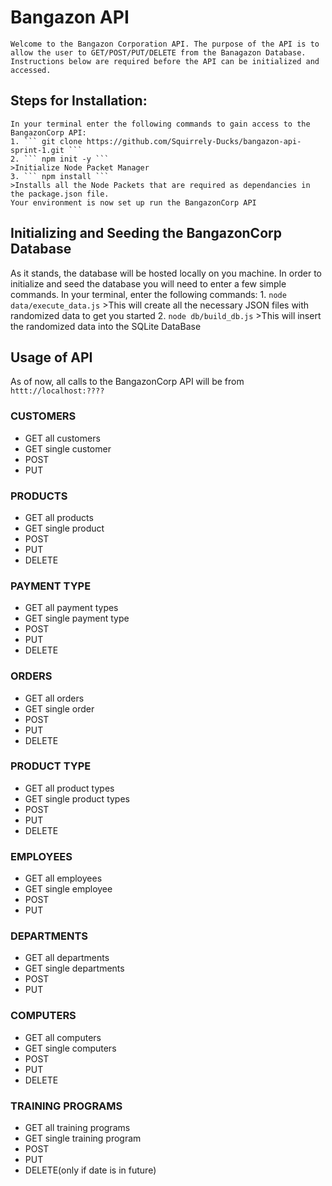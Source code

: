 # Bangazon API
    Welcome to the Bangazon Corporation API. The purpose of the API is to allow the user to GET/POST/PUT/DELETE from the Banagazon Database. Instructions below are required before the API can be initialized and accessed.

## Steps for Installation:
    In your terminal enter the following commands to gain access to the BangazonCorp API:
    1. ``` git clone https://github.com/Squirrely-Ducks/bangazon-api-sprint-1.git ```
    2. ``` npm init -y ```
    >Initialize Node Packet Manager
    3. ``` npm install ```
    >Installs all the Node Packets that are required as dependancies in the package.json file.
    Your environment is now set up run the BangazonCorp API

## Initializing and Seeding the BangazonCorp Database
As it stands, the database will be hosted locally on you machine.
In order to initialize and seed the database you will need to enter a few simple commands. In your terminal, enter the following commands:
    1. ` node data/execute_data.js `
    >This will create all the necessary JSON files with randomized data to get you started
    2. ` node db/build_db.js `
    >This will insert the randomized data into the SQLite DataBase
## Usage of API
As of now, all calls to the BangazonCorp API will be from `httt://localhost:????`

### CUSTOMERS
* GET all customers
* GET single customer
* POST
* PUT

### PRODUCTS
* GET all products
* GET single product
* POST
* PUT
* DELETE

### PAYMENT TYPE
* GET all payment types
* GET single payment type
* POST
* PUT
* DELETE

### ORDERS
* GET all orders
* GET single order
* POST
* PUT
* DELETE

### PRODUCT TYPE
* GET all product types
* GET single product types
* POST
* PUT
* DELETE

### EMPLOYEES
* GET all employees
* GET single employee
* POST
* PUT

### DEPARTMENTS
* GET all departments
* GET single departments
* POST
* PUT


### COMPUTERS
* GET all computers
* GET single computers
* POST
* PUT
* DELETE

### TRAINING PROGRAMS
* GET all training programs
* GET single training program
* POST
* PUT
* DELETE(only if date is in future)
